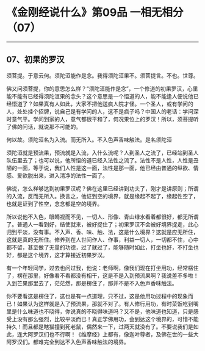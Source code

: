 # 《金刚经说什么》第09品 一相无相分（07）

------

## 07、初果的罗汉

须菩提。于意云何。须陀洹能作是念。我得须陀洹果不。须菩提言。不也。世尊。

佛又问须菩提，你的意思怎么样？“须陀洹能作是念”，一个修道的初果罗汉，心里能不能有已经得须陀洹果的念头？这个意思是一个悟道的人，能不能逢人便说他已经悟道了？如果真有人如此，大家不把他送疯人院才怪。一个圣人，或有学问的人，处处挂个招牌，说自己是有学问的人，这不是疯子吗？中国人的老话：学问深时意气平。学问到家的人，意气都很平和了，何况果位上的罗汉！所以，须菩提听了佛的问话，就说那不可能的。

何以故。须陀洹名为入流。而无所入。不入色声香味触法。是名须陀洹

须陀洹就是预流果，预流就是入流，入什么流呢？人到圣人之流了，已经站到圣人队伍里去了；也可以说，他所悟的道已经入法性之流了。法性不是人性，人性是丑陋的一面，等于说，我们人性是这一面，法性是那一面，他已经由普通的纵欲、情感、爱欲脱出来，进入清净的法性一面了。

佛说，怎么样够达到初果罗汉呢？佛在这里已经讲到功夫了，刚才是讲原则；所谓的入流，反而无所入。换言之，他证到空的境界，就是缘起不起了，缘起性空了，也就是证到了性空，念念都是空的境界。

所以说他不入色，眼睛视而不见，一切人、形像、青山绿水看着都很好，都无所谓了。普通人一看到好，结使就来，被好捉住了；初果罗汉不会被好境界捉走，此心归到平淡，没有事。不入声、香、味、触、法，这是什么境界？这就是应无所住，这就是真的无所住。修养到在人世间作人、作事，利益一切人，一切都不住，心中都不留，甚至做了无量的功德，过了就过了，能够随时如此，打坐也好，不打坐也好，都是这个境界，这才算接近初果罗汉。

有一个年轻同学，过去也问过我，他说：老师啊，像我们现在打坐用功，经常楞住了，楞在那里，好像看不看都没有相干，这是不是入到预流果啊？我说差不多啦！入到芒果那里去了，茫茫然，那是楞住了，那并不是不入色声香味触法。

你不要看这是楞住了，这也是有一点道理，只不过，这是他用功过程中的现象而已！如果认为这样就是入了预流果，那就不对了。有人修行用功，有时菜饭吃到嘴里是什么味道也不晓得，你说真的不晓得味道吗？又不是，他味道也知道，只是感受上没有那么强烈，比较平淡而已！真正学佛用功，会到达这个境界的，可惜不能持久！而且都是瞎猫撞到死老鼠，偶然来一下，过两天就没有了。不要说我们是如此，连大阿罗汉们也不行啊！《维摩经》上都有，像迦叶尊者，及佛在世的一些大阿罗汉们。都难完全到达不入色声香味触法的境界。


